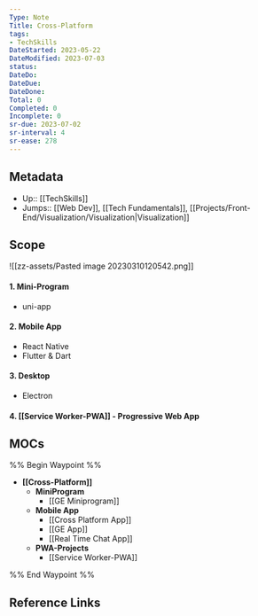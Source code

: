 ```yaml
---
Type: Note
Title: Cross-Platform
tags:
- TechSkills 
DateStarted: 2023-05-22
DateModified: 2023-07-03
status:
DateDo:
DateDue: 
DateDone:
Total: 0
Completed: 0
Incomplete: 0
sr-due: 2023-07-02
sr-interval: 4
sr-ease: 278
---
```

## Metadata
- Up:: [[TechSkills]]
- Jumps:: [[Web Dev]], [[Tech Fundamentals]], [[Projects/Front-End/Visualization/Visualization|Visualization]]
## Scope
![[zz-assets/Pasted image 20230310120542.png]]
#### 1. Mini-Program
- uni-app
#### 2. Mobile App
- React Native
- Flutter & Dart
#### 3. Desktop
- Electron
#### 4. [[Service Worker-PWA]] - Progressive Web App
## MOCs
%% Begin Waypoint %%
- **[[Cross-Platform]]**
	- **MiniProgram**
		- [[GE Miniprogram]]
	- **Mobile App**
		- [[Cross Platform App]]
		- [[GE App]]
		- [[Real Time Chat App]]
	- **PWA-Projects**
		- [[Service Worker-PWA]]

%% End Waypoint %%
## Reference Links